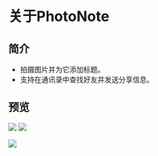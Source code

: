 # 关于PhotoNote

## 简介

 - 拍摄图片并为它添加标题。
 - 支持在通讯录中查找好友并发送分享信息。
 
## 预览

![](https://i.imgur.com/FSsrZry.png)    ![](https://i.imgur.com/EjYxEhk.png)

![](https://i.imgur.com/picimyj.png)
